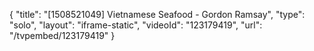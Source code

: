{
    "title": "[1508521049] Vietnamese Seafood - Gordon Ramsay",
    "type": "solo",
    "layout": "iframe-static",
    "videoId": "123179419",
    "url": "\/tvpembed\/123179419"
}